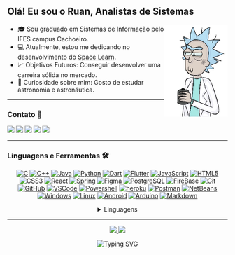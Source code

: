 ## Olá! Eu sou o Ruan, Analistas de Sistemas

<img align="right"  width=145px height=210px alt="side_sticker" src="/assets/Rick.gif"/>

- :mortar_board: Sou graduado em Sistemas de Informação pelo IFES campus Cachoeiro.
- :computer: Atualmente, estou me dedicando no desenvolvimento do [Space Learn](https://github.com/RuanMiniguite/Space-Learn-About).
- :chart_with_upwards_trend: Objetivos Futuros: Conseguir desenvolver uma carreira sólida no mercado.
- :rocket: Curiosidade sobre mim: Gosto de estudar astronomia e astronáutica.

---


### Contato :e-mail:

<div> 
  <a href="https://ruanminiguite.github.io" target="_blank"><img src="https://img.shields.io/badge/Portfólio-292929?style=for-the-badge&logo=Revolt.chat&logoColor=white" target="_blank"></a>
  <a href="https://www.linkedin.com/in/ruan-miniguite-909962169/" target="_blank"><img src="https://img.shields.io/badge/-LinkedIn-%230077B5?style=for-the-badge&logo=linkedin&logoColor=white" target="_blank"></a>
  <a href="https://www.instagram.com/ruanminiguite" target="_blank"><img src="https://img.shields.io/badge/-Instagram-%23E4405F?style=for-the-badge&logo=instagram&logoColor=white" target="_blank"></a>
  <a href = "https://twitter.com/ruanminiguite"><img src="https://img.shields.io/badge/Twitter-1DA1F2?style=for-the-badge&logo=twitter&logoColor=white" target="_blank"></a>
  <a href="https://www.buymeacoffee.com/ruanminiguite" target="_blank"><img src="https://img.shields.io/badge/Buy_Me_A_Coffee-FFDD00?style=for-the-badge&logo=buy-me-a-coffee&logoColor=black" target="_blank"></a>
  <!-- <a href="https://www.facebook.com/ruan.miniguite.1" target="_blank"><img src="https://img.shields.io/badge/Facebook-1877F2?style=for-the-badge&logo=facebook&logoColor=white" target="_blank"></a> -->
  <!-- <a href="https://open.spotify.com/user/2157uk2klucpuaf7oid3esrvq?si=85c0dd8690b74187" target="_blank"><img src="https://img.shields.io/badge/Spotify-1ED760?&style=for-the-badge&logo=spotify&logoColor=white" target="_blank"></a> -->
</div>


---


### Linguagens e Ferramentas :hammer_and_wrench:

<div align="center">
 
  [![C][CShield]][Clink]
  [![C++][CppShield]][Cpplink]
  [![Java][JavaShield]][Javalink]
  [![Python][PythonShield]][Pythonlink]
  [![Dart][DartShield]][Dartlink]
  [![Flutter][FlutterShield]][Flutterlink]
  [![JavaScript][JavaScriptShield]][JavaScriptlink]
  [![HTML5][HTML5Shield]][HTML5link]
  [![CSS3][CSS3Shield]][CSS3link]
  [![React][ReactShield]][Reactlink]
  [![Spring][SpringShield]][Springlink]
  [![Figma][FigmaShield]][Figmalink]
  [![PostgreSQL][PostgreSQLShield]][PostgreSQLlink]
  [![FireBase][FireBaseShield]][Firebaselink]
  [![Git][GitShield]][Gitlink]
  [![GitHub][GitHubShield]][GitHublink]
  [![VSCode][VSCodeShield]][VSCodelink]
  [![Powershell][PowershellShield]][Powershelllink]
  [![heroku][herokuShield]][herokulink]
  [![Postman][PostmanShield]][Postmanlink]
  [![NetBeans][NetBeansShield]][NetBeanslink]
  [![Windows][WindowsShield]][Windowslink]
  [![Linux][LinuxShield]][Linuxlink]
  [![Android][AndroidShield]][Androidlink]
  [![Arduino][ArduinoShield]][Arduinolink]
  [![Markdown][MarkdownShield]][Markdownlink]


  <details>
    <summary>Linguagens</summary>
    <br>
    <img height="150em" 
      src="https://github-readme-stats.vercel.app/api/top-langs/?username=RuanMiniguite&layout=compact&langs_count=10&&title_color=333&text_color=777&icon_color=777"/>
  </details>
</div>
 
 
---


<div align="center">
  <a href="https://github.com/RuanMiniguite">  
  <img height="150em" src="https://github-readme-stats.vercel.app/api?username=RuanMiniguite&show_icons=true&title_color=333&text_color=777&icon_color=777&hide_border=true&count_private=true"/>
    
  <img height="150em" src="http://github-readme-streak-stats.herokuapp.com?user=RuanMiniguite&theme=github-dark-blue&date_format=j%20M%5B%20Y%5D&border=DD272700&ring=606060&sideLabels=606060&background=FFFFFF&stroke=606060&fire=DB1717&currStreakNum=606060&sideNums=606060&currStreakLabel=606060"/>

  <br>

  [![Typing SVG](https://readme-typing-svg.herokuapp.com?size=14&duration=6000&color=5D5D5D&center=true&vCenter=true&width=350&height=50&lines=Obrigado+por+visitar+meu+perfil!+%F0%9F%96%A4)](https://git.io/typing-svg)

</div>

<!-- Links Shields -->
[JavaShield]: http://img.shields.io/badge/-Java-181717?style=flat-square&logo=CoffeeScript&logoColor=ffffff
[CShield]: http://img.shields.io/badge/-C-181717?style=flat-square&logo=c&logoColor=ffffff
[CppShield]: http://img.shields.io/badge/-c++-181717?style=flat-square&logo=c%2B%2B&logoColor=ffffff
[PythonShield]: http://img.shields.io/badge/-Python-181717?style=flat-square&logo=python&logoColor=ffffff
[JavaScriptShield]: https://img.shields.io/badge/-JavaScript-%23F7DF1C?style=flat-square&logo=javascript&logoColor=FFFFFF&color=181717
[HTML5Shield]: https://img.shields.io/badge/-HTML5-181717?style=flat-square&logo=html5&logoColor=ffffff
[CSS3Shield]: https://img.shields.io/badge/-CSS3-181717?style=flat-square&logo=css3
[ReactShield]: https://img.shields.io/badge/-react-181717?style=flat-square&logo=react&logoColor=ffffff
[SpringShield]: https://img.shields.io/badge/-Spring%20Boot-181717?style=flat-square&logo=spring&logoColor=ffffff
[FigmaShield]: https://img.shields.io/badge/-figma-181717?style=flat-square&logo=figma&logoColor=ffffff
[PostgreSQLShield]: https://img.shields.io/badge/-PostgreSQL-181717?style=flat-square&logo=postgresql&logoColor=ffffff
[GitShield]: https://img.shields.io/badge/-Git-181717?style=flat-square&logo=git&logoColor=%23ffffff
[GitHubShield]: https://img.shields.io/badge/-GitHub-181717?style=flat-square&logo=github
[VSCodeShield]: http://img.shields.io/badge/-VS%20Code-181717?style=flat-square&logo=visual-studio-code&logoColor=ffffff
[PowershellShield]: http://img.shields.io/badge/-Powershell-181717?style=flat-square&logo=powershell&logoColor=ffffff
[herokuShield]: https://img.shields.io/badge/-heroku-181717?style=flat-square&logo=heroku
[PostmanShield]: http://img.shields.io/badge/-Postman-181717?style=flat-square&logo=postman&logoColor=ffffff
[NetBeansShield]: http://img.shields.io/badge/-NetBeans-181717?style=flat-square&logo=ApacheNetBeansIDE&logoColor=ffffff
[WindowsShield]: http://img.shields.io/badge/-Windows-181717?style=flat-square&logo=windows&logoColor=ffffff
[LinuxShield]: http://img.shields.io/badge/-Linux-181717?style=flat-square&logo=linux&logoColor=ffffff
[AndroidShield]: http://img.shields.io/badge/-Android-181717?style=flat-square&logo=android&logoColor=ffffff
[ArduinoShield]: https://img.shields.io/badge/Arduino-181717?style=flat-square&logo=Arduino&logoColor=white
[MarkdownShield]:http://img.shields.io/badge/-Markdown-181717?style=flat-square&logo=markdown&logoColor=ffffff
[DartShield]: http://img.shields.io/badge/-Dart-181717?style=flat-square&logo=dart&logoColor=ffffff
[FlutterShield]: http://img.shields.io/badge/-Flutter-181717?style=flat-square&logo=flutter&logoColor=ffffff
[FireBaseShield]: http://img.shields.io/badge/-Firebase-181717?style=flat-square&logo=firebase&logoColor=ffffff



<!-- Links para sites -->
[Javalink]: https://www.oracle.com/java/
[Clink]: https://docs.microsoft.com/pt-br/cpp/c-language/?view=msvc-170 
[Cpplink]: https://docs.microsoft.com/pt-br/cpp/cpp/?view=msvc-170
[Pythonlink]: https://www.python.org/
[JavaScriptlink]: https://www.javascript.com/
[HTML5link]: https://html.spec.whatwg.org/multipage/
[CSS3link]: https://www.w3.org/TR/css3-roadmap/
[Reactlink]: https://pt-br.reactjs.org/
[Springlink]: https://spring.io/projects/spring-boot
[Figmalink]: https://www.figma.com/
[PostgreSQLlink]: https://www.postgresql.org/
[Gitlink]: https://git-scm.com/
[GitHublink]: https://github.com/
[VSCodelink]: https://code.visualstudio.com/
[Powershelllink]: https://docs.microsoft.com/pt-br/powershell
[herokulink]: https://www.heroku.com/
[Postmanlink]: https://www.postman.com/
[NetBeanslink]: https://netbeans.apache.org/
[Windowslink]: https://www.microsoft.com/pt-br/
[Linuxlink]: https://linuxfoundation.org/
[Androidlink]: https://www.android.com/
[Arduinolink]: https://www.markdownguide.org/
[Markdownlink]: https://www.markdownguide.org/
[Dartlink]: https://dart.dev/
[Flutterlink]: https://flutter.dev/
[FireBaselink]: https://firebase.google.com/

